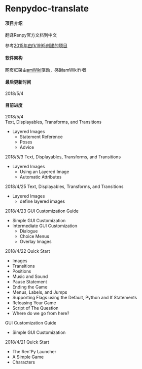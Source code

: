 # Renpydoc-translate

#### 项目介绍
翻译Renpy官方文档到中文

参考[2015年由fk1995创建的项目](https://github.com/fk1995/RenPy-Documentation-translations)

#### 软件架构
网页框架由[amWiki](http://amwiki.org/)驱动，感谢amWiki作者

#### 最后更新时间
2018/5/4

#### 目前进度

2018/5/4    
Text, Displayables, Transforms, and Transitions
- Layered Images   
    -  Statement Reference    
    -  Poses   
    -  Advice    

2018/5/3
Text, Displayables, Transforms, and Transitions   
* Layered Images  
    -  Using an Layered Image  
    -  Automatic Attributes  


2018/4/25
Text, Displayables, Transforms, and Transitions   
- Layered Images  
    -  define layered images   


2018/4/23
GUI Customization Guide   
- Simple GUI Customization
- Intermediate GUI Customization
    -  Dialogue
    -  Choice Menus
    -  Overlay Images

2018/4/22
Quick Start     
   - Images
   - Transitions
   - Positions
   - Music and Sound
   - Pause Statement
   - Ending the Game
   - Menus, Labels, and Jumps
   - Supporting Flags using the Default, Python and If Statements
   - Releasing Your Game
   - Script of The Question
   - Where do we go from here?   
  
GUI Customization Guide
   - Simple GUI Customization

2018/4/21
Quick Start     
   - The Ren'Py Launcher
   - A Simple Game
   - Characters
